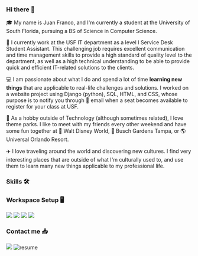 ### Hi there 👋

<!--
**jfrancoboeta/jfrancoboeta** is a ✨ _special_ ✨ repository because its `README.md` (this file) appears on your GitHub profile.

Here are some ideas to get you started:

- 🔭 I’m currently working on ...
- 🌱 I’m currently learning ...
- 👯 I’m looking to collaborate on ...
- 🤔 I’m looking for help with ...
- 💬 Ask me about ...
- 📫 How to reach me: ...
- 😄 Pronouns: ...
- ⚡ Fun fact: ...
-->

:mortar_board: My name is Juan Franco, and I'm currently a student at the University of South Florida, pursuing a BS of Science in Computer Science.

:briefcase: I currently work at the USF IT department as a level I Service Desk Student Assistant. This challenging job requires excellent communication and time management skills to provide a high standard of quality level to the department, as well as a high technical understanding to be able to provide quick and efficient IT-related solutions to the clients. 

:computer: I am passionate about what I do and spend a lot of time <b>learning new things</b> that are applicable to real-life challenges and solutions. I worked on a website project using Django (python), SQL, HTML, and CSS, whose purpose is to notify you through :e-mail: email when a seat becomes available to register for your class at USF.

:roller_coaster: As a hobby outside of Technology (although sometimes related), I love theme parks. I like to meet with my friends every other weekend and have some fun together at :european_castle: Walt Disney World, :leopard: Busch Gardens Tampa, or :earth_americas: Universal Orlando Resort.

:airplane: I love traveling around the world and discovering new cultures. I find very interesting places that are outside of what I'm culturally used to, and use them to learn many new things applicable to my professional life.

### Skills 🛠️

### Workspace Setup 🖥️

<img src="https://img.shields.io/badge/AMD%20Ryzen_7_5800X-ED1C24?style=for-the-badge&logo=amd&logoColor=white" /> <img src="https://img.shields.io/badge/NVIDIA-RTX3090-76B900?style=for-the-badge&logo=nvidia&logoColor=white" /> <img src="https://img.shields.io/badge/Windows_11-0078d4?style=for-the-badge&logo=windows-11&logoColor=white" /> <img src="https://img.shields.io/badge/VSCode-0078D4?style=for-the-badge&logo=visual%20studio%20code&logoColor=white" />

### Contact me :inbox_tray:

<img href = "https://linkedin.com/in/jfrancoboeta" src="https://img.shields.io/badge/LinkedIn-0077B5?style=for-the-badge&logo=linkedin&logoColor=white" /> <img href = "https://linkedin.com/in/jfrancoboeta" src="https://camo.githubusercontent.com/1703529ec72a87cde0bb2cd12c4c6ecf9d939483be1faba6a31629e1e4d6e51b/68747470733a2f2f696d672e736869656c64732e696f2f62616467652f526573756d652d3432383546343f7374796c653d666f722d7468652d6261646765266c6f676f3d726561642d7468652d646f6373266c6f676f436f6c6f723d7768697465" alt="resume" data-canonical-src="https://img.shields.io/badge/Resume-4285F4?style=for-the-badge&amp;logo=read-the-docs&amp;logoColor=white" style="max-width: 100%;">
